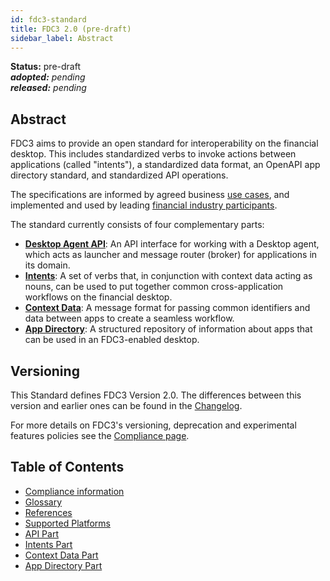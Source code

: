```yaml
---
id: fdc3-standard
title: FDC3 2.0 (pre-draft)
sidebar_label: Abstract
---
```


**Status:** pre-draft  
_**adopted:** pending_  
_**released:** pending_  

## Abstract
FDC3 aims to provide an open standard for interoperability on the financial desktop. This includes standardized verbs to invoke actions between applications (called "intents"), a standardized data format, an OpenAPI app directory standard, and standardized API operations.

The specifications are informed by agreed business [use cases](use-cases/overview), and implemented and used by leading [financial industry participants](../../users).

The standard currently consists of four complementary parts:
- **[Desktop Agent API](api/spec)**: An API interface for working with a Desktop agent, which acts as launcher and message router (broker) for applications in its domain. 
- **[Intents](intents/spec)**: A set of verbs that, in conjunction with context data acting as nouns, can be used to put together common cross-application workflows on the financial desktop.
- **[Context Data](context/spec)**: A message format for passing common identifiers and data between apps to create a seamless workflow.
- **[App Directory](app-directory/spec)**: A structured repository of information about apps that can be used in an FDC3-enabled desktop.

## Versioning
This Standard defines FDC3 Version 2.0. The differences between this version and earlier ones can be found in the [Changelog](https://github.com/finos/FDC3/blob/master/CHANGELOG.md). 

For more details on FDC3's versioning, deprecation and experimental features policies see the [Compliance page](./fdc3-compliance#versioning).

## Table of Contents
- [Compliance information](fdc3-compliance)
- [Glossary](fdc3-glossary)
- [References](references)
- [Supported Platforms](supported-platforms)
- [API Part](api/spec)
- [Intents Part](intents/spec)
- [Context Data Part](context/spec)
- [App Directory Part ](app-directory/spec)

